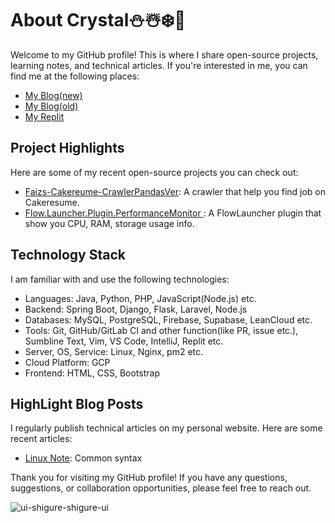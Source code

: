 # About Crystal⛄☃️❄️🩵
Welcome to my GitHub profile! This is where I share open-source projects, learning notes, and technical articles. If you're interested in me, you can find me at the following places:

- [My Blog(new)](https://x200706.hatenablog.com/)
- [My Blog(old)](https://x200706.netlify.app/)
- [My Replit](https://replit.com/@chi200706)

## Project Highlights

Here are some of my recent open-source projects you can check out:

- [Faizs-Cakereume-CrawlerPandasVer](https://github.com/x200706/Faizs-Cakereume-CrawlerPandasVer): A crawler that help you find job on Cakeresume.
- [Flow.Launcher.Plugin.PerformanceMonitor
](https://github.com/x200706/Flow.Launcher.Plugin.PerformanceMonitor): A FlowLauncher plugin that show you CPU, RAM, storage usage info.

## Technology Stack

I am familiar with and use the following technologies:

- Languages: Java, Python, PHP, JavaScript(Node.js) etc.
- Backend: Spring Boot, Django, Flask, Laravel, Node.js
- Databases: MySQL, PostgreSQL, Firebase, Supabase, LeanCloud etc.
- Tools: Git, GitHub/GitLab CI and other function(like PR, issue etc.), Sumbline Text, Vim, VS Code, IntelliJ, Replit etc.
- Server, OS, Service: Linux, Nginx, pm2 etc.
- Cloud Platform: GCP
- Frontend: HTML, CSS, Bootstrap

## HighLight Blog Posts

I regularly publish technical articles on my personal website. Here are some recent articles:

- [Linux Note](https://x200706.netlify.app/2023/08/01/20230407%E6%88%91%E7%9C%9F%E7%9A%84%E8%A6%81%E5%A5%BD%E5%A5%BD%E5%AD%B8linux%E3%80%82/): Common syntax

Thank you for visiting my GitHub profile! If you have any questions, suggestions, or collaboration opportunities, please feel free to reach out.

![ui-shigure-shigure-ui](https://github.com/x200706/x200706/assets/99391710/4465ca62-57c9-4041-b0af-a7b7b69796a5)
